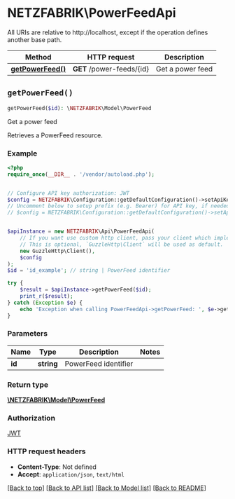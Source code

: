 # NETZFABRIK\PowerFeedApi

All URIs are relative to http://localhost, except if the operation defines another base path.

| Method | HTTP request | Description |
| ------------- | ------------- | ------------- |
| [**getPowerFeed()**](PowerFeedApi.md#getPowerFeed) | **GET** /power-feeds/{id} | Get a power feed |


## `getPowerFeed()`

```php
getPowerFeed($id): \NETZFABRIK\Model\PowerFeed
```

Get a power feed

Retrieves a PowerFeed resource.

### Example

```php
<?php
require_once(__DIR__ . '/vendor/autoload.php');


// Configure API key authorization: JWT
$config = NETZFABRIK\Configuration::getDefaultConfiguration()->setApiKey('Authorization', 'YOUR_API_KEY');
// Uncomment below to setup prefix (e.g. Bearer) for API key, if needed
// $config = NETZFABRIK\Configuration::getDefaultConfiguration()->setApiKeyPrefix('Authorization', 'Bearer');


$apiInstance = new NETZFABRIK\Api\PowerFeedApi(
    // If you want use custom http client, pass your client which implements `GuzzleHttp\ClientInterface`.
    // This is optional, `GuzzleHttp\Client` will be used as default.
    new GuzzleHttp\Client(),
    $config
);
$id = 'id_example'; // string | PowerFeed identifier

try {
    $result = $apiInstance->getPowerFeed($id);
    print_r($result);
} catch (Exception $e) {
    echo 'Exception when calling PowerFeedApi->getPowerFeed: ', $e->getMessage(), PHP_EOL;
}
```

### Parameters

| Name | Type | Description  | Notes |
| ------------- | ------------- | ------------- | ------------- |
| **id** | **string**| PowerFeed identifier | |

### Return type

[**\NETZFABRIK\Model\PowerFeed**](../Model/PowerFeed.md)

### Authorization

[JWT](../../README.md#JWT)

### HTTP request headers

- **Content-Type**: Not defined
- **Accept**: `application/json`, `text/html`

[[Back to top]](#) [[Back to API list]](../../README.md#endpoints)
[[Back to Model list]](../../README.md#models)
[[Back to README]](../../README.md)
